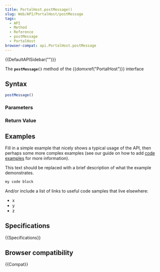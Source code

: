 ```yaml
---
title: PortalHost.postMessage()
slug: Web/API/PortalHost/postMessage
tags:
  - API
  - Method
  - Reference
  - postMessage
  - PortalHost
browser-compat: api.PortalHost.postMessage
---
```

{{DefaultAPISidebar("")}}

The **`postMessage()`** method of the {{domxref("PortalHost")}} interface 

## Syntax

```js
postMessage()
```

### Parameters



### Return Value



## Examples

Fill in a simple example that nicely shows a typical usage of the API, then perhaps some more complex examples (see our guide on how to add [code examples](/en-US/docs/MDN/Contribute/Structures/Code_examples) for more information).

This text should be replaced with a brief description of what the example demonstrates.

```js
my code block
```

And/or include a list of links to useful code samples that live elsewhere:

*   x
*   y
*   z

## Specifications

{{Specifications}}

## Browser compatibility

{{Compat}}

